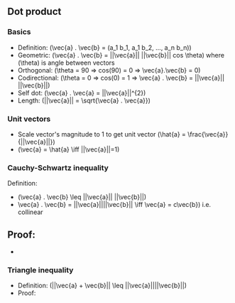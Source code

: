 ## Dot product

### Basics

- Definition: \(\vec{a} . \vec{b} = (a_1 b_1, a_1 b_2, ..., a_n b_n)\)
- Geometric: \(\vec{a} . \vec{b} = ||\vec{a}|| ||\vec{b}|| cos \theta\) where \(\theta\) is angle between vectors
- Orthogonal: \(\theta = 90 => cos(90) = 0 => \vec{a}.\vec{b} = 0\)
- Codirectional: \(\theta = 0 => cos(0) = 1 => \vec{a} . \vec{b} = ||\vec{a}|| ||\vec{b}||\)
- Self dot: \(\vec{a} . \vec{a} = ||\vec{a}||^{2}\)
- Length: \(||\vec{a}|| = \sqrt{\vec{a} . \vec{a}}\)

### Unit vectors

- Scale vector's magnitude to 1 to get unit vector \(\hat{a} = \frac{\vec{a}}{||\vec{a}||}\)
- \(\vec{a} = \hat{a} \iff ||\vec{a}||=1\)

### Cauchy-Schwartz inequality

Definition: 
- \(\vec{a} . \vec{b} \leq ||\vec{a}|| ||\vec{b}||\)
- \vec{a} . \vec{b} = ||\vec{a}||||\vec{b}|| \iff \vec{a} = c\vec{b}\) i.e. collinear

Proof:
- 
- 

### Triangle inequality

- Definition: \(||\vec{a} + \vec{b}|| \leq ||\vec{a}||||\vec{b}||\)
- Proof:

  
  
  